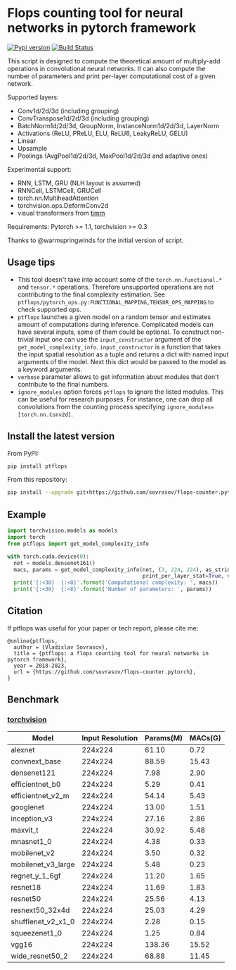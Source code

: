 # Flops counting tool for neural networks in pytorch framework
[![Pypi version](https://img.shields.io/pypi/v/ptflops.svg)](https://pypi.org/project/ptflops/)
[![Build Status](https://travis-ci.com/sovrasov/flops-counter.pytorch.svg?branch=master)](https://travis-ci.com/sovrasov/flops-counter.pytorch)

This script is designed to compute the theoretical amount of multiply-add operations
in convolutional neural networks. It can also compute the number of parameters and
print per-layer computational cost of a given network.

Supported layers:
- Conv1d/2d/3d (including grouping)
- ConvTranspose1d/2d/3d (including grouping)
- BatchNorm1d/2d/3d, GroupNorm, InstanceNorm1d/2d/3d, LayerNorm
- Activations (ReLU, PReLU, ELU, ReLU6, LeakyReLU, GELU)
- Linear
- Upsample
- Poolings (AvgPool1d/2d/3d, MaxPool1d/2d/3d and adaptive ones)

Experimental support:
- RNN, LSTM, GRU (NLH layout is assumed)
- RNNCell, LSTMCell, GRUCell
- torch.nn.MultiheadAttention
- torchvision.ops.DeformConv2d
- visual transformers from [timm](https://github.com/huggingface/pytorch-image-models)

Requirements: Pytorch >= 1.1, torchvision >= 0.3

Thanks to @warmspringwinds for the initial version of script.

## Usage tips

- This tool doesn't take into account some of the `torch.nn.functional.*` and `tensor.*` operations. Therefore unsupported operations are
not contributing to the final complexity estimation. See `ptflops/pytorch_ops.py:FUNCTIONAL_MAPPING,TENSOR_OPS_MAPPING` to check supported ops.
- `ptflops` launches a given model on a random tensor and estimates amount of computations during inference. Complicated models can have several inputs, some of them could be optional. To construct non-trivial input one can use the `input_constructor` argument of the `get_model_complexity_info`. `input_constructor` is a function that takes the input spatial resolution as a tuple and returns a dict with named input arguments of the model. Next this dict would be passed to the model as a keyword arguments.
- `verbose` parameter allows to get information about modules that don't contribute to the final numbers.
- `ignore_modules` option forces `ptflops` to ignore the listed modules. This can be useful
for research purposes. For instance, one can drop all convolutions from the counting process
specifying `ignore_modules=[torch.nn.Conv2d]`.

## Install the latest version
From PyPI:
```bash
pip install ptflops
```

From this repository:
```bash
pip install --upgrade git+https://github.com/sovrasov/flops-counter.pytorch.git
```

## Example
```python
import torchvision.models as models
import torch
from ptflops import get_model_complexity_info

with torch.cuda.device(0):
  net = models.densenet161()
  macs, params = get_model_complexity_info(net, (3, 224, 224), as_strings=True,
                                           print_per_layer_stat=True, verbose=True)
  print('{:<30}  {:<8}'.format('Computational complexity: ', macs))
  print('{:<30}  {:<8}'.format('Number of parameters: ', params))
```

## Citation
If ptflops was useful for your paper or tech report, please cite me:
```
@online{ptflops,
  author = {Vladislav Sovrasov},
  title = {ptflops: a flops counting tool for neural networks in pytorch framework},
  year = 2018-2023,
  url = {https://github.com/sovrasov/flops-counter.pytorch},
}
```

## Benchmark

### [torchvision](https://pytorch.org/vision/0.16/models.html)

Model                  | Input Resolution | Params(M) | MACs(G)
---                    |---               |---        |---
alexnet                | 224x224          | 61.10     | 0.72
convnext_base          | 224x224          | 88.59     | 15.43
densenet121            | 224x224          | 7.98      | 2.90
efficientnet_b0        | 224x224          | 5.29      | 0.41
efficientnet_v2_m      | 224x224          | 54.14     | 5.43
googlenet              | 224x224          | 13.00     | 1.51
inception_v3           | 224x224          | 27.16     | 2.86
maxvit_t               | 224x224          | 30.92     | 5.48
mnasnet1_0             | 224x224          | 4.38      | 0.33
mobilenet_v2           | 224x224          | 3.50      | 0.32
mobilenet_v3_large     | 224x224          | 5.48      | 0.23
regnet_y_1_6gf         | 224x224          | 11.20     | 1.65
resnet18               | 224x224          | 11.69     | 1.83
resnet50               | 224x224          | 25.56     | 4.13
resnext50_32x4d        | 224x224          | 25.03     | 4.29
shufflenet_v2_x1_0     | 224x224          | 2.28      | 0.15
squeezenet1_0          | 224x224          | 1.25      | 0.84
vgg16                  | 224x224          | 138.36    | 15.52
wide_resnet50_2        | 224x224          | 68.88     | 11.45
